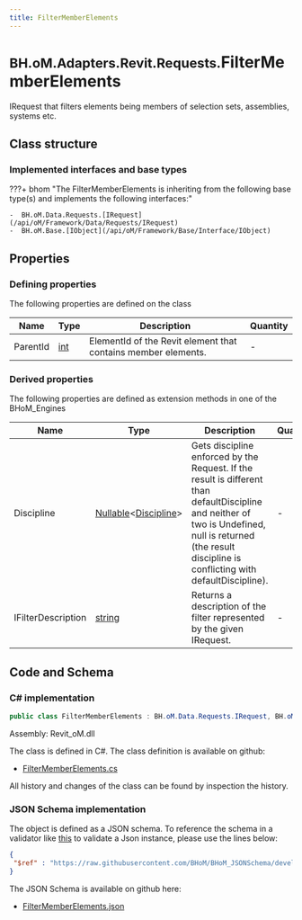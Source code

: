 ```yaml
---
title: FilterMemberElements
---
```


# <small>BH.oM.Adapters.Revit.Requests.</small>**FilterMemberElements**

IRequest that filters elements being members of selection sets, assemblies, systems etc.

## Class structure

### Implemented interfaces and base types

???+ bhom "The FilterMemberElements is inheriting from the following base type(s) and implements the following interfaces:"

    -  BH.oM.Data.Requests.[IRequest](/api/oM/Framework/Data/Requests/IRequest)
    -  BH.oM.Base.[IObject](/api/oM/Framework/Base/Interface/IObject)


## Properties



### Defining properties

The following properties are defined on the class

| Name             | Type             | Description      | Quantity         |
|------------------|------------------|------------------|------------------|
| ParentId | [int](https://learn.microsoft.com/en-us/dotnet/api/System.Int32?view=netstandard-2.0) | ElementId of the Revit element that contains member elements. | - |


### Derived properties

The following properties are defined as extension methods in one of the BHoM_Engines

| Name             | Type             | Description      | Quantity         | Engine           |
|------------------|------------------|------------------|------------------|------------------|
| Discipline | [Nullable](https://learn.microsoft.com/en-us/dotnet/api/System.Nullable-1?view=netstandard-2.0)&lt;[Discipline](/api/oM/Adapter/Adapters/Revit/Enums/Discipline)&gt; | Gets discipline enforced by the Request. If the result is different than defaultDiscipline and neither of two is Undefined, null is returned (the result discipline is conflicting with defaultDiscipline). | - | Revit_Engine |
| IFilterDescription | [string](https://learn.microsoft.com/en-us/dotnet/api/System.String?view=netstandard-2.0) | Returns a description of the filter represented by the given IRequest. | - | Revit_Engine |


## Code and Schema

### C# implementation

``` C# title="C#"
public class FilterMemberElements : BH.oM.Data.Requests.IRequest, BH.oM.Base.IObject
```

Assembly: Revit_oM.dll

The class is defined in C#. The class definition is available on github:

- [FilterMemberElements.cs](https://github.com/BHoM/Revit_Toolkit/blob/develop/Revit_oM/Requests\FilterMemberElements.cs)

All history and changes of the class can be found by inspection the history.
### JSON Schema implementation

The object is defined as a JSON schema. To reference the schema in a validator like [this](https://www.jsonschemavalidator.net/) to validate a Json instance, please use the lines below:

``` json title="JSON Schema"
{
 "$ref" : "https://raw.githubusercontent.com/BHoM/BHoM_JSONSchema/develop/Revit_oM/Requests/FilterMemberElements.json"
}
```

The JSON Schema is available on github here:

- [FilterMemberElements.json](https://github.com/BHoM/BHoM_JSONSchema/blob/develop/Revit_oM/Requests/FilterMemberElements.json)

